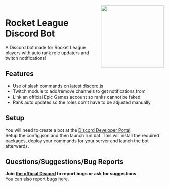<img align="right" src="https://i.imgur.com/RSkj6Xa.png" height="200" width="200">

# Rocket League Discord Bot

A Discord bot made for Rocket League players with auto rank role updaters and twitch notifications!

## Features
  * Use of slash commands on latest discord.js
  * Twitch module to add/remove channels to get notifications from
  * Link an official Epic Games account so ranks cannot be faked
  * Rank auto updates so the roles don't have to be adjusted manually

## Setup
You will need to create a bot at the [Discord Developer Portal](https://discord.com/developers/applications).<br>
Setup the config.json and then launch run.bat. This will install the required packages, deploy your commands for your server and launch the bot afterwards.

## Questions/Suggestions/Bug Reports
**Join [the official Discord](https://discord.gg/6M9hY3gtxW) to report bugs or ask for suggestions**.<br>
You can also report bugs [here](https://github.com/jaoryx/RocketLeagueBot/issues).

